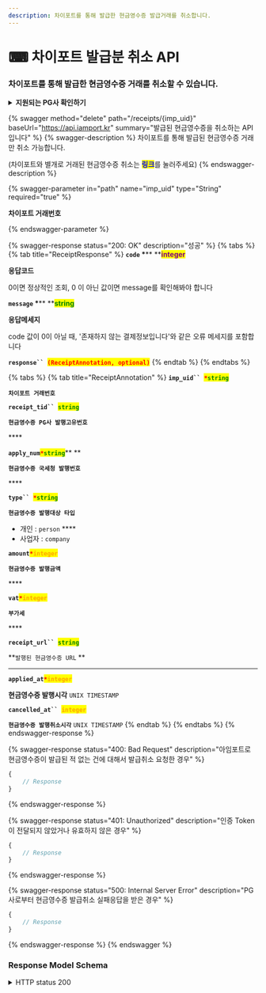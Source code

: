 ```yaml
---
description: 차이포트를 통해 발급한 현금영수증 발급거래를 취소합니다.
---
```


# ⌨ 차이포트 발급분 취소 API

### 차이포트를 통해 발급한 현금영수증 거래를 취소할 수 있습니다.

<details>

<summary><strong>지원되는 PG사 확인하기</strong></summary>

* **KG 이니시스**
* **NHN KCP**
* **Settle Bank**
* **NICE Payments**
* **PayJoa(다우)**

</details>

{% swagger method="delete" path="/receipts/{imp_uid}" baseUrl="https://api.iamport.kr" summary="발급된 현금영수증을 취소하는 API입니다" %}
{% swagger-description %}
차이포트를 통해 발급된 현금영수증 거래만 취소 가능합니다.

(차이포트와 별개로 거래된 현금영수증 취소는 <mark style="color:blue;">**링크**</mark>를 눌러주세요)
{% endswagger-description %}

{% swagger-parameter in="path" name="imp_uid" type="String" required="true" %}
<mark style="color:red;">

**차이포트 거래번호**

</mark>
{% endswagger-parameter %}

{% swagger-response status="200: OK" description="성공" %}
{% tabs %}
{% tab title="ReceiptResponse" %}
**`code`  **<mark style="color:red;">**\***</mark>** **<mark style="color:purple;">**integer**</mark>

**응답코드**

0이면 정상적인 조회, 0 이 아닌 값이면 message를 확인해봐야 합니다



**`message`  **<mark style="color:red;">**\***</mark>** **<mark style="color:green;">**string**</mark>

**응답메세지**

code 값이 0이 아닐 때, '존재하지 않는 결제정보입니다'와 같은 오류 메세지를 포함합니다



**`response`` `**<mark style="color:red;">**`(ReceiptAnnotation, optional)`**</mark>
{% endtab %}
{% endtabs %}

{% tabs %}
{% tab title="ReceiptAnnotation" %}
**`imp_uid`` `**<mark style="color:red;">**`*`**</mark><mark style="color:green;">**`string`**</mark>

**`차이포트 거래번호`**



**`receipt_tid`` `**<mark style="color:green;">**`string`**</mark>

**`현금영수증 PG사 발행고유번호`**

&#x20;****&#x20;

**`apply_num`**<mark style="color:red;">**`*`**</mark><mark style="color:green;">**`string`**</mark>** **&#x20;

**`현금영수증 국세청 발행번호`**

&#x20;****&#x20;

**`type`` `**<mark style="color:red;">**`*`**</mark><mark style="color:green;">**`string`**</mark>

**`현금영수증 발행대상 타입`**

* 개인 : `person` ****&#x20;
* 사업자 : `company`



**`amount`**<mark style="color:red;">**`*`**</mark><mark style="color:orange;">**`integer`**</mark>

**`현금영수증 발행금액`**

&#x20;****&#x20;

**`vat`**<mark style="color:red;">**`*`**</mark><mark style="color:orange;">**`integer`**</mark>

**`부가세`**

&#x20;****&#x20;

**`receipt_url`` `**<mark style="color:green;">**`string`**</mark>

**`발행된 현금영수증 URL` **&#x20;

****

**`applied_at`**<mark style="color:red;">**`*`**</mark><mark style="color:orange;">**`integer`**</mark>

**현금영수증 발행시각** `UNIX TIMESTAMP`

&#x20;

**`cancelled_at`` `**<mark style="color:orange;">**`integer`**</mark>

**`현금영수증 발행취소시각`** `UNIX TIMESTAMP`
{% endtab %}
{% endtabs %}
{% endswagger-response %}

{% swagger-response status="400: Bad Request" description="아임포트로 현금영수증이 발급된 적 없는 건에 대해서 발급취소 요청한 경우" %}
```javascript
{
    // Response
}
```
{% endswagger-response %}

{% swagger-response status="401: Unauthorized" description="인증 Token이 전달되지 않았거나 유효하지 않은 경우" %}
```javascript
{
    // Response
}
```
{% endswagger-response %}

{% swagger-response status="500: Internal Server Error" description="PG사로부터 현금영수증 발급취소 실패응답을 받은 경우" %}
```javascript
{
    // Response
}
```
{% endswagger-response %}
{% endswagger %}

### Response Model Schema

<details>

<summary>HTTP status 200</summary>

```json
{
  "code": 0,
  "message": "string",
  "response": {
    "imp_uid": "string",
    "receipt_tid": "string",
    "apply_num": "string",
    "type": "person",
    "amount": 0,
    "vat": 0,
    "receipt_url": "string",
    "applied_at": 0,
    "cancelled_at": 0
  }
}
```

</details>
